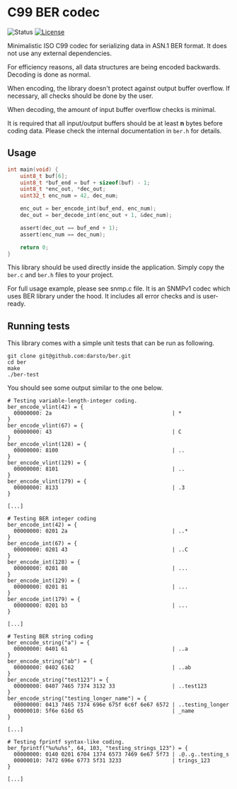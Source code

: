# C99 BER codec

![Status](https://img.shields.io/badge/status-stable-green.svg)
[![License](https://img.shields.io/github/license/darsto/ber.svg)](LICENSE)

Minimalistic ISO C99 codec for serializing data in ASN.1 BER format.
It does not use any external dependencies.

For efficiency reasons, all data structures are being encoded backwards. Decoding is done as normal.

When encoding, the library doesn't protect against output buffer overflow. If necessary, all checks should be done by the user.

When decoding, the amount of input buffer overflow checks is minimal.

It is required that all input/output buffers should be at least **n** bytes before coding data. Please check the internal documentation in `ber.h` for details.

## Usage

```c
int main(void) {
    uint8_t buf[6];
    uint8_t *buf_end = buf + sizeof(buf) - 1;
    uint8_t *enc_out, *dec_out;
    uint32_t enc_num = 42, dec_num;

    enc_out = ber_encode_int(buf_end, enc_num);
    dec_out = ber_decode_int(enc_out + 1, &dec_num);

    assert(dec_out == buf_end + 1);
    assert(enc_num == dec_num);

    return 0;
}
```

This library should be used directly inside the application. Simply copy the `ber.c` and `ber.h` files to your project.

For full usage example, please see snmp.c file. It is an SNMPv1 codec which uses BER library under the hood. It includes all error checks and is user-ready.

## Running tests

This library comes with a simple unit tests that can be run as following.

```
git clone git@github.com:darsto/ber.git
cd ber
make
./ber-test
```

You should see some output similar to the one below.

```
# Testing variable-length-integer coding.
ber_encode_vlint(42) = {
  00000000: 2a                                      | *
}
ber_encode_vlint(67) = {
  00000000: 43                                      | C
}
ber_encode_vlint(128) = {
  00000000: 8100                                    | ..
}
ber_encode_vlint(129) = {
  00000000: 8101                                    | ..
}
ber_encode_vlint(179) = {
  00000000: 8133                                    | .3
}

[...]

# Testing BER integer coding
ber_encode_int(42) = {
  00000000: 0201 2a                                 | ..*
}
ber_encode_int(67) = {
  00000000: 0201 43                                 | ..C
}
ber_encode_int(128) = {
  00000000: 0201 80                                 | ...
}
ber_encode_int(129) = {
  00000000: 0201 81                                 | ...
}
ber_encode_int(179) = {
  00000000: 0201 b3                                 | ...
}

[...]

# Testing BER string coding
ber_encode_string("a") = {
  00000000: 0401 61                                 | ..a
}
ber_encode_string("ab") = {
  00000000: 0402 6162                               | ..ab
}
ber_encode_string("test123") = {
  00000000: 0407 7465 7374 3132 33                  | ..test123
}
ber_encode_string("testing_longer_name") = {
  00000000: 0413 7465 7374 696e 675f 6c6f 6e67 6572 | ..testing_longer
  00000010: 5f6e 616d 65                            | _name
}

[...]

# Testing fprintf syntax-like coding.
ber_fprintf("%u%u%s", 64, 103, "testing_strings_123") = {
  00000000: 0140 0201 6704 1374 6573 7469 6e67 5f73 | .@..g..testing_s
  00000010: 7472 696e 6773 5f31 3233                | trings_123
}

[...]
```